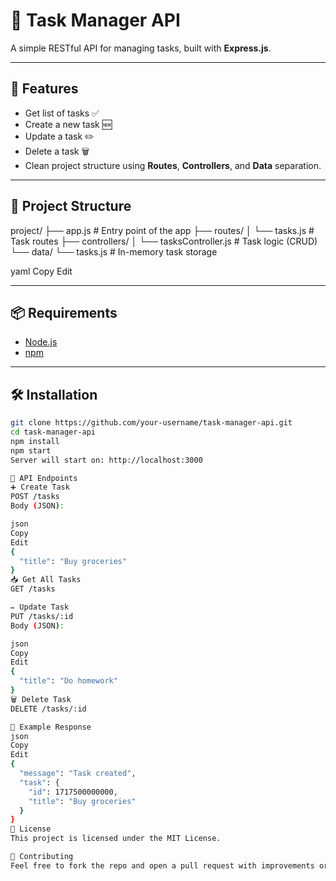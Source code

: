 # 📝 Task Manager API

A simple RESTful API for managing tasks, built with **Express.js**.

---

## 🚀 Features

- Get list of tasks ✅  
- Create a new task 🆕  
- Update a task ✏️  
- Delete a task 🗑️  
- Clean project structure using **Routes**, **Controllers**, and **Data** separation.

---

## 📁 Project Structure

project/
├── app.js # Entry point of the app
├── routes/
│ └── tasks.js # Task routes
├── controllers/
│ └── tasksController.js # Task logic (CRUD)
└── data/
└── tasks.js # In-memory task storage

yaml
Copy
Edit

---

## 📦 Requirements

- [Node.js](https://nodejs.org/)
- [npm](https://www.npmjs.com/)

---

## 🛠 Installation

```bash
git clone https://github.com/your-username/task-manager-api.git
cd task-manager-api
npm install
npm start
Server will start on: http://localhost:3000

📡 API Endpoints
➕ Create Task
POST /tasks
Body (JSON):

json
Copy
Edit
{
  "title": "Buy groceries"
}
📥 Get All Tasks
GET /tasks

✏️ Update Task
PUT /tasks/:id
Body (JSON):

json
Copy
Edit
{
  "title": "Do homework"
}
🗑️ Delete Task
DELETE /tasks/:id

📄 Example Response
json
Copy
Edit
{
  "message": "Task created",
  "task": {
    "id": 1717500000000,
    "title": "Buy groceries"
  }
}
📃 License
This project is licensed under the MIT License.

🤝 Contributing
Feel free to fork the repo and open a pull request with improvements or bug fixes!
